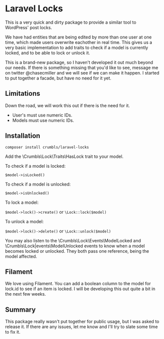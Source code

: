 # Laravel Locks
This is a very quick and dirty package to provide a similar tool to WordPress' post locks.

We have had entities that are being edited by more than one user at one time, which made users overwrite eachother
in real time.  This gives us a very basic implementation to add traits to check if a model is currently locked,
and to be able to lock or unlock it.

This is a brand-new package, so I haven't developed it out much beyond our needs.  If there is something missing that 
you'd like to see, message me on twitter @chasecmiller and we will see if we can make it happen.  I started to put 
together a facade, but have no need for it yet.

## Limitations
Down the road, we will work this out if there is the need for it.
- User's must use numeric IDs.
- Models must use numeric IDs.  

## Installation

`composer install crumbls/laravel-locks`

Add the \Crumbls\Lock\Traits\HasLock trait to your model.

To check if a model is locked:

`$model->isLocked()`

To check if a model is unlocked:

`$model->isUnlocked()`

To lock a model:

`$model->lock()->create()`
or
`\Lock::lock($model)`

To unlock a model:

`$model->lock()->delete()`
or
`\Lock::unlock($model)`

You may also listen to the \Crumbls\Lock\Events\ModelLocked and \Crumbls\Lock|events\ModelUnlocked events to know when a
model becomes locked or unlocked.  They both pass one reference, being the model affected.

## Filament
We love using Filament.  You can add a boolean column to the model for lock.id to see if an item is locked.  I will be
developing this out quite a bit in the next few weeks.

## Summary

This package really wasn't put together for public usage, but I was asked to release it.  If there are any issues,
let me know and I'll try to slate some time to fix it.